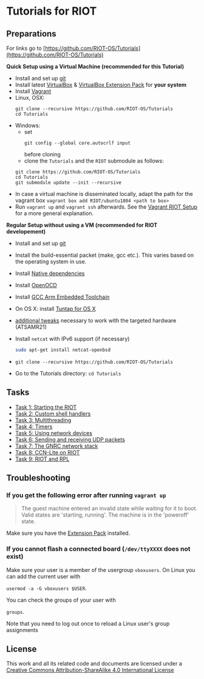 # Tutorials for RIOT

## Preparations

For links go to [https://github.com/RIOT-OS/Tutorials](https://github.com/RIOT-OS/Tutorials)

**Quick Setup using a Virtual Machine (recommended for this Tutorial)**

* Install and set up [git](https://help.github.com/articles/set-up-git/)
* Install latest [VirtualBox](https://www.virtualbox.org/wiki/Downloads) & [VirtualBox Extension Pack](https://www.virtualbox.org/wiki/Downloads) for **your system**
* Install [Vagrant](https://www.vagrantup.com/downloads.html)
* Linux, OSX:
    ```Shell
    git clone --recursive https://github.com/RIOT-OS/Tutorials
    cd Tutorials
    ```
* Windows:
    * set
      ```Shell
      git config --global core.autocrlf input
      ```
      before cloning
    * clone the `Tutorials` and the `RIOT` submodule as follows:
    ```Shell
    git clone https://github.com/RIOT-OS/Tutorials
    cd Tutorials
    git submodule update --init --recursive
    ```
* In case a virtual machine is disseminated locally, adapt the path for the vagrant box `vagrant box add RIOT/ubuntu1804 <path to box>`
* Run `vagrant up` and `vagrant ssh` afterwards. See the [Vagrant RIOT Setup](https://github.com/RIOT-OS/RIOT/blob/master/dist/tools/vagrant/README.md) for a more general explanation.

**Regular Setup without using a VM (recommended for RIOT developement)**

* Install and set up [git](https://help.github.com/articles/set-up-git/)
* Install the build-essential packet (make, gcc etc.). This varies based on the operating system in use.
* Install [Native dependencies](https://github.com/RIOT-OS/RIOT/wiki/Family:-native#dependencies)
* Install [OpenOCD](https://github.com/RIOT-OS/RIOT/wiki/OpenOCD)
* Install [GCC Arm Embedded Toolchain](https://launchpad.net/gcc-arm-embedded)
* On OS X: install [Tuntap for OS X](http://tuntaposx.sourceforge.net/)
* [additional tweaks](https://github.com/RIOT-OS/RIOT/wiki/Board:-Samr21-xpro) necessary to work with the targeted hardware (ATSAMR21)
* Install `netcat` with IPv6 support (if necessary)

  ```bash
  sudo apt-get install netcat-openbsd
  ```

* `git clone --recursive https://github.com/RIOT-OS/Tutorials`
* Go to the Tutorials directory: `cd Tutorials`

## Tasks
* [Task 1: Starting the RIOT](task-01/)
* [Task 2: Custom shell handlers](task-02/)
* [Task 3: Multithreading](task-03/)
* [Task 4: Timers](task-04/)
* [Task 5: Using network devices](task-05/)
* [Task 6: Sending and receiving UDP packets](task-06/)
* [Task 7: The GNRC network stack](task-07/)
* [Task 8: CCN-Lite on RIOT](task-08/)
* [Task 9: RIOT and RPL](task-09/)

## Troubleshooting

### If you get the following error after running `vagrant up`

> The guest machine entered an invalid state while waiting for it to boot. Valid states are 'starting, running'. The machine is in the 'poweroff' state.

Make sure you have the [Extension Pack](https://www.virtualbox.org/wiki/Downloads) installed.

### If you cannot flash a connected board (`/dev/ttyXXXX` does not exist)

Make sure your user is a member of the usergroup `vboxusers`. On Linux you can add the current user with

`usermod -a -G vboxusers $USER`.

You can check the groups of your user with

`groups`.

Note that you need to log out once to reload a Linux user's group assignments

## License
This work and all its related code and documents are licensed under a
[Creative Commons Attribution-ShareAlike 4.0 International License](http://creativecommons.org/licenses/by-sa/4.0/)
